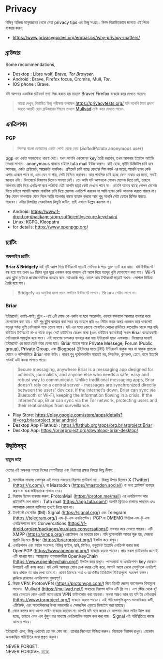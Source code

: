 # Privacy

বিভিন্ন অভিজ্ঞ মানুষজনের থেকে নেয়া privacy tips এর কিছূ সংগ্রহ।
বিশদ বিস্তারিতভাবে জানতে এই লিংক ব্যবহার করুন,

- <https://www.privacyguides.org/en/basics/why-privacy-matters/>

## ব্রাউজার

Some recommendations,

- Desktop   : Libre wolf, Brave, *Tor Browser*.
- Android   : Brave, Firefox focus, Cromite, Mull, *Tor*.
- IOS phone : Brave.

যদি আপনার একাধিক প্লাটফর্মে তথ্য সিঙ্ক করতে হয় তাহলে Brave/ Firefox ব্যবহার করে দেখতে পারেন।

> আরো দেখুন, বিস্তারিত কিছূ পরীক্ষার ফলাফল <https://privacytests.org/>
> যদি আপনি টাকা প্রদান করতে আগ্রহী হোন ব্রাউজারের পিছনে তাহলে [Mullvad](https://mullvad.net/) চেষ্টা করে দেখতে পারেন.

## এনক্রিপশন

### PGP

> লিনাক্স বাংলা ফোরামের একটা পোস্ট থেকে নেয়া (*SaltedPotato* anonymous user)

pgp এর একটা সহজবোধ্য ধারণা দেই।
যখন আপনি একজোড়া key তৈরী করবেন, তখন আপনার ইমেইল আইডি দেওয়া লাগবে। anonymous থাকতে চাইলে tuta mail ইউজ করুন। যাই হোক, দুইটা ডিজিটাল চাবি হবে আপনার, একটা প্রাইভেট, আরেকটা পাবলিক। প্রাইভেট চাবি হচ্ছে ফোনের সিম কার্ড এর মতো, আপনি ছাড়া কেউ এগার এক্সেস পাবে না, এবং যেন না পায়, সেটা নিশ্চিত করবেন। আর পাবলিক চাবি হচ্ছে ফোন নাম্বার এর মতো, সবাই জানবে এটা। বিলবোর্ডে বিজ্ঞাপন দিলেও সমস্যা নেই। তো আমি যদি আপনাকে গোপন মেসেজ দিতে চাই, তাহলে আপনার চাবি দিয়ে এনক্রিপ্ট করে পাঠাবো যেটা আপনি ছাড়া কেউ দেখতে পাবে না। তেমনি আমার কাছে গোপন মেসেজ দিতে চাইলে আপনি আমার পাবলিক চাবি দিয়ে মেসেজ এনক্রিপ্ট করবেন যা আমি ছাড়া কেউ আনলক করতে পারবে না। ঠিক যেমন আপনাকে ফোন দিলে আমি আপনার নাম্বার ডায়াল করবো আর শুধু আপনি সেটা ফোনে রিসিভ করতে পারবেন। এটার বিস্তারিত মেকানিজম কিছুটা জটিল, তাই এখানে উল্লেখ করলাম না।

- Android: <https://www.f-droid.org/packages/org.sufficientlysecure.keychain/>
- Linux: KGPG, Kleopatra
- for details: <https://www.openpgp.org/>

## চ্যাটিং

### অফলাইন চ্যাটিং

**Briar & Bridgefy**
এই দুটি অ্যাপ দিয়ে ইন্টারনেট ছাড়াই নেটওয়ার্ক গড়ে তুলে চ্যাট করা যায়।
যদি ইন্টারনেট বন্ধ হয়ে যায় তখন ৬০ মিটার দূরে দূরে একজন করে থাকলে এই অ্যাপ দিয়ে যতদূর খুশি যোগাযোগ করা যায়।
Wi-fi এবং ব্লুটুথ দুটোকে প্রয়োজনমাফিক ব্যবহার করে নেটওয়ার্ক গড়ে তোলে আর ইন্টারনেট ছাড়াই তখন। সোশাল মিডিয়া তৈরি হয়ে যায়।
> Bridgefy এর অসুবিধা হলো প্রথম লগইনে ইন্টারনেট লাগবে। Briarএ সেটাও লাগে না।

### Briar

ইন্টারনেট, ওয়াই-ফাই, ব্লুটুথ - এই ৩টি মোড কে একটা না হলে আরেকটা, এভাবে ফলব্যাক আকারে ব্যবহার করে যোগাযোগ করা যায়।
যদি শুধু ব্লুটুথ ব্যবহার করা সম্ভব হয় তাহলে প্রতি ৬০ মিটার অন্তর অন্তর একজন করে থাকলেই যতদূর পর্যন্ত খুশি নেটওয়ার্ক গড়ে তোলা যাবে। যদি এর মধ্যে কোনো মোবাইল কোনো রাউটারে কানেক্টেড থাকে আর যদি রাউটারে ইন্টারনেট না-ও থাকে তবুও সেই রাউটারের রেঞ্জের মধ্যে (এবং রাউটারে কানেক্টেড) সকল Briar ব্যবহারকারী নেটওয়ার্কে অন্তর্ভুক্ত হয়ে যাবে।
এই অ্যাপের চমৎকার ব্যবহার করা যায় ইন্টারনেট ছাড়া এলাকায়। নিজেদের মধ্যেই ইন্টারনেট এর মতো তৈরি করে ফেলা যায়।
Briar অ্যাপে আছে Private Messege, Forum (Public group), Private Group, এবং Blogpost (টুইটারের মতো টুইট)
ইন্টারনেট থাকুক আর না থাকুক প্রত্যেক ফোনে ও কম্পিউটারে Briar থাকা উচিৎ।
কারণ শুধু দূর্যোগকালীন সময়েই নয়, পিকনিক, ক্লাসরুম, প্লেনে, বাসে ইত্যাদি সর্বত্রই এটা কাজে লাগতে পারে।

> Secure messaging, anywhere
> Briar is a messaging app designed for activists, journalists, and anyone else who needs a safe, easy and robust way to communicate. Unlike traditional messaging apps, Briar doesn't rely on a central server - messages are synchronized directly between the users' devices. If the internet's down, Briar can sync via Bluetooth or Wi-Fi, keeping the information flowing in a crisis. If the internet's up, Briar can sync via the Tor network, protecting users and their relationships from surveillance.

- Play Store: <https://play.google.com/store/apps/details?id=org.briarproject.briar.android>
- Desktop App (Flathub) : <https://flathub.org/apps/org.briarproject.Briar>
- Desktop App: <https://briarproject.org/download-briar-desktop/>

## উদ্ধৃতিসমূহ

### রাতুল ভাই

দেশের এই অন্ধকার সময়ে নিজের গোপনীয়তা এবং নিরাপত্তা রক্ষার বিষয়ে কিছু টিপস:

1. সামাজিক মাধ্যম: ফেসবুক এই সময়ে সবচেয়ে নিরাপদ প্ল্যাটফর্ম নয় । বিকল্প উপায় হিসেবে X (Twitter) (<https://x.com/>), বা Mastodon (<https://mastodon.social/>) বা অন্য প্ল্যাটফর্ম ব্যবহার করুন যা বাক স্বাধীনতাকে প্রাধান্য দেয়।  
2. নিরাপদ ইমেল ব্যবহার করুন: ProtonMail (<https://proton.me/mail>) এর এনক্রিপশন আর প্রাইভেসি বেশ ভালো। Tuta mail (<https://app.tuta.com/>) আপনি ফ্রিতেও চালাতে পারবেন এবং আপনাকে কোনো ব্যক্তিগত তথ্যই দিতে হবে না।  
3. ইনস্ট্যান্ট মেসেজিং (IM): Signal (<https://signal.org/>) এবং Telegram (<https://telegram.org/>) এন্ড-টু-এন্ড এনক্রিপ্টেড। PGP বা OMEMO ভিত্তিক এন্ড-টু-এন্ড এনক্রিপশনের জন্য Conversations (<https://f-droid.org/en/packages/eu.siacs.conversations/>) ব্যবহার করে দেখতে পারেন। এটি XMPP (<https://xmpp.org/>) প্রোটোকল এর মাধ্যমে চলে। যদি ব্ল্যাকআউট আবার শুরু হয়, সেজন্য প্রস্তুতি হিসেবে Briar (<https://briarproject.org/>) ইন্সটল করে রাখুন।
4. এনক্রিপশন এবং ফাইল সংরক্ষণ: বিভিন্ন ফাইল, ছবি, ভিডিও, ডকুমেন্ট ইত্যাদি এনক্রিপ্ট করার জন্য OpenPGP (<https://www.openpgp.org/>) ব্যবহার করতে পারেন। প্রায় সকল প্ল্যাটফর্মের জন্যেই এটি পাওয়া যায়। অ্যান্ড্রয়েড ব্যবহারকারীরা OpenKeyChain (<https://www.openkeychain.org/>) ইন্সটল করে রাখুন। পাসওয়ার্ড বা এনক্রিপশন key যেকোন উপায়েই এটি কাজ করে। যদি কেউ আপনার ফোন চেক করার চেষ্টা করে, আপনি আগে থেকে সেগুলিকে এনক্রিপ্ট করে রাখলে তা আর দেখা যাবে না। প্রমাণ হিসেবে সত্য ও অথেন্টিক ডিজিটাল মিডিয়াগুলো সংরক্ষণ করুন। ক্লাউডে রাখলেও এনক্রিপশন গুরুত্বপূর্ণ।  
5. বিশ্বস্ত VPN: ProtonVPN (<https://protonvpn.com/>) দিয়ে তিনটি দেশের কানেকশন বিনামূল্যে পাবেন। Mullvad (<https://mullvad.net/>) সবচেয়ে নিরাপদ যদিও এটি ফ্রি নয়। এপ স্টোর থেকে হুট করে যেনতেন কোন একটি অ্যাডওয়্যার VPN ডাউনলোড করা যাবেনা। অথবা আরও ভাল হয় যদি টর নেটওয়ার্ক (<https://www.torproject.org/>) ব্যবহার করতে পারেন। এই পরিষেবাগুলি মূলত মানবাধিকার কর্মী, এক্টিভিস্ট, এবং সাংবাদিকদের উপর নজরদারি ও সেন্সরশিপ এড়াতে ডিজাইন করা হয়েছে।
6. ফোন কলের জন্য ওপেন লাইন ব্যবহার করবেন না: আপনি যদি মনে করেন যে আপনার ফোন লাইন ট্যাপ করা হচ্ছে, তাহলে এমন এপ খুঁজুন যার মাধ্যমে এনক্রিপটেড ভয়েস কল করা যায়। Signal এই পরিস্থিতিতে কাজে আসতে পারে।

ইন্টারনেট এলো, কিন্তু এখানেই তো সব শেষ নয়। তথ্যের নিরাপত্তা নিশ্চিত করুন। নিজেকে নিরাপদ রাখুন। যেকোন অনাকাঙ্খিত পরিস্থিতির জন্য প্রস্তুত থাকুন।

NEVER FORGET.  
NEVER FORGIVE.
🇧🇩
